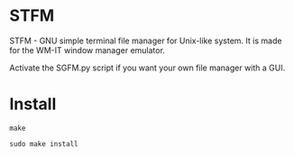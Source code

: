 # STFM

STFM - GNU simple terminal file manager for Unix-like system. It is made for the WM-IT window manager emulator.

Activate the SGFM.py script if you want your own file manager with a GUI.

# Install

`make`

`sudo make install`
